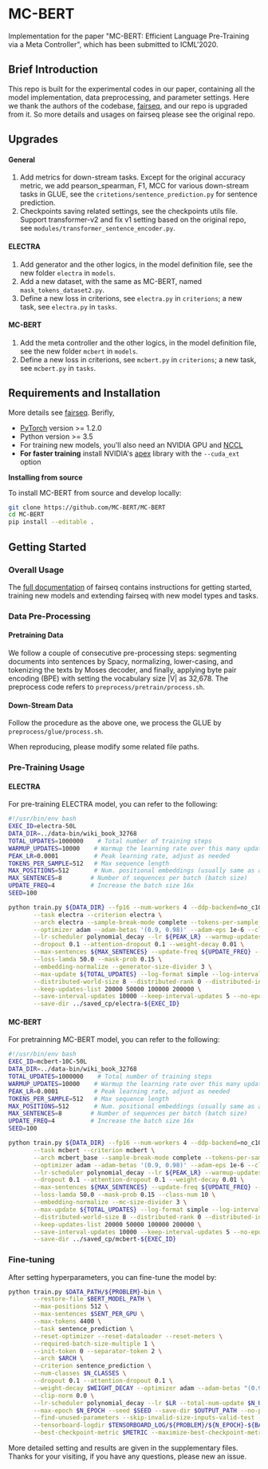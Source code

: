 # MC-BERT

Implementation for the paper "MC-BERT: Efficient Language Pre-Training via a Meta Controller",  which has been submitted to ICML'2020.

## Brief Introduction
This repo is built for the experimental codes in our paper, containing all the model implementation, data preprocessing, and parameter settings. Here we thank the authors of the codebase, [fairseq](https://github.com/pytorch/fairseq), and our repo is upgraded from it. So more details and usages on fairseq please see the original repo.

## Upgrades

#### General
1. Add metrics for down-stream tasks. Except for the original accuracy metric, we add pearson_spearman, F1, MCC for various down-stream tasks in GLUE, see the `critetions/sentence_prediction.py` for sentence prediction.
2. Checkpoints saving related settings, see the checkpoints utils file. Support transformer-v2 and fix v1 setting based on the original repo, see `modules/transformer_sentence_encoder.py`.

#### ELECTRA
1. Add generator and the other logics, in the model definition file, see the new folder `electra` in `models`.
2. Add a new dataset, with the same as MC-BERT, named `mask_tokens_dataset2.py`.
3. Define a new loss in criterions, see `electra.py` in `criterions`; a new task, see `electra.py` in `tasks`.

#### MC-BERT
1. Add the meta controller and the other logics, in the model definition file, see the new folder `mcbert` in `models`.
2. Define a new loss in criterions, see `mcbert.py` in `criterions`;  a new task, see `mcbert.py` in `tasks`.

## Requirements and Installation

More details see [fairseq](https://github.com/pytorch/fairseq). Berifly,

* [PyTorch](http://pytorch.org/) version >= 1.2.0
* Python version >= 3.5
* For training new models, you'll also need an NVIDIA GPU and [NCCL](https://github.com/NVIDIA/nccl)
* **For faster training** install NVIDIA's [apex](https://github.com/NVIDIA/apex) library with the `--cuda_ext` option

**Installing from source**

To install MC-BERT from source and develop locally:
```bash
git clone https://github.com/MC-BERT/MC-BERT
cd MC-BERT
pip install --editable .
```

## Getting Started

### Overall Usage
The [full documentation](https://fairseq.readthedocs.io/) of fairseq contains instructions for getting started, training new models and extending fairseq with new model types and tasks.

### Data Pre-Processing

#### Pretraining Data
We follow a couple of consecutive pre-processing steps: segmenting documents into sentences by Spacy, normalizing, lower-casing, and tokenizing the texts by Moses decoder, and finally, applying byte pair encoding (BPE) with setting the vocabulary size |V| as 32,678. The preprocess code refers to `preprocess/pretrain/process.sh`.

#### Down-Stream Data
Follow the procedure as the above one, we process the GLUE by `preprocess/glue/process.sh`.

When reproducing, please modify some related file paths.

### Pre-Training Usage

#### ELECTRA
For pre-training ELECTRA model, you can refer to the following:
```bash
#!/usr/bin/env bash
EXEC_ID=electra-50L
DATA_DIR=../data-bin/wiki_book_32768
TOTAL_UPDATES=1000000    # Total number of training steps
WARMUP_UPDATES=10000    # Warmup the learning rate over this many updates
PEAK_LR=0.0001          # Peak learning rate, adjust as needed
TOKENS_PER_SAMPLE=512   # Max sequence length
MAX_POSITIONS=512       # Num. positional embeddings (usually same as above)
MAX_SENTENCES=8        # Number of sequences per batch (batch size)
UPDATE_FREQ=4          # Increase the batch size 16x
SEED=100

python train.py ${DATA_DIR} --fp16 --num-workers 4 --ddp-backend=no_c10d \
       --task electra --criterion electra \
       --arch electra --sample-break-mode complete --tokens-per-sample ${TOKENS_PER_SAMPLE} \
       --optimizer adam --adam-betas '(0.9, 0.98)' --adam-eps 1e-6 --clip-norm 0.0 \
       --lr-scheduler polynomial_decay --lr ${PEAK_LR} --warmup-updates ${WARMUP_UPDATES} --total-num-update ${TOTAL_UPDATES} \
       --dropout 0.1 --attention-dropout 0.1 --weight-decay 0.01 \
       --max-sentences ${MAX_SENTENCES} --update-freq ${UPDATE_FREQ} --seed ${SEED} \
       --loss-lamda 50.0 --mask-prob 0.15 \
       --embedding-normalize --generator-size-divider 3 \
       --max-update ${TOTAL_UPDATES} --log-format simple --log-interval 100 --tensorboard-logdir ../tsb_log/electra-${EXEC_ID} \
       --distributed-world-size 8 --distributed-rank 0 --distributed-init-method "tcp://xxx.xxx.xxx.xxx:8080" \
       --keep-updates-list 20000 50000 100000 200000 \
       --save-interval-updates 10000 --keep-interval-updates 5 --no-epoch-checkpoints --skip-invalid-size-inputs-valid-test \
       --save-dir ../saved_cp/electra-${EXEC_ID}
```
#### MC-BERT
For pretrainning MC-BERT model, you can refer to the following:
```bash
#!/usr/bin/env bash
EXEC_ID=mcbert-10C-50L
DATA_DIR=../data-bin/wiki_book_32768
TOTAL_UPDATES=1000000    # Total number of training steps
WARMUP_UPDATES=10000    # Warmup the learning rate over this many updates
PEAK_LR=0.0001          # Peak learning rate, adjust as needed
TOKENS_PER_SAMPLE=512   # Max sequence length
MAX_POSITIONS=512       # Num. positional embeddings (usually same as above)
MAX_SENTENCES=8        # Number of sequences per batch (batch size)
UPDATE_FREQ=4          # Increase the batch size 16x
SEED=100

python train.py ${DATA_DIR} --fp16 --num-workers 4 --ddp-backend=no_c10d \
       --task mcbert --criterion mcbert \
       --arch mcbert_base --sample-break-mode complete --tokens-per-sample ${TOKENS_PER_SAMPLE} \
       --optimizer adam --adam-betas '(0.9, 0.98)' --adam-eps 1e-6 --clip-norm 0.0 \
       --lr-scheduler polynomial_decay --lr ${PEAK_LR} --warmup-updates ${WARMUP_UPDATES} --total-num-update ${TOTAL_UPDATES} \
       --dropout 0.1 --attention-dropout 0.1 --weight-decay 0.01 \
       --max-sentences ${MAX_SENTENCES} --update-freq ${UPDATE_FREQ} --seed ${SEED} \
       --loss-lamda 50.0 --mask-prob 0.15 --class-num 10 \
       --embedding-normalize --mc-size-divider 3 \
       --max-update ${TOTAL_UPDATES} --log-format simple --log-interval 100 --tensorboard-logdir ../tsb_log/mcbert-${EXEC_ID} \
       --distributed-world-size 8 --distributed-rank 0 --distributed-init-method "tcp://xxx.xxx.xxx.xxx:8080" \
       --keep-updates-list 20000 50000 100000 200000 \
       --save-interval-updates 10000 --keep-interval-updates 5 --no-epoch-checkpoints --skip-invalid-size-inputs-valid-test \
       --save-dir ../saved_cp/mcbert-${EXEC_ID}
```

### Fine-tuning
After setting hyperparameters, you can fine-tune the model by:

```bash
python train.py $DATA_PATH/${PROBLEM}-bin \
       --restore-file $BERT_MODEL_PATH \
       --max-positions 512 \
       --max-sentences $SENT_PER_GPU \
       --max-tokens 4400 \
       --task sentence_prediction \
       --reset-optimizer --reset-dataloader --reset-meters \
       --required-batch-size-multiple 1 \
       --init-token 0 --separator-token 2 \
       --arch $ARCH \
       --criterion sentence_prediction \
       --num-classes $N_CLASSES \
       --dropout 0.1 --attention-dropout 0.1 \
       --weight-decay $WEIGHT_DECAY --optimizer adam --adam-betas "(0.9, 0.98)" --adam-eps 1e-06 \
       --clip-norm 0.0 \
       --lr-scheduler polynomial_decay --lr $LR --total-num-update $N_UPDATES --warmup-updates $WARMUP_UPDATES\
       --max-epoch $N_EPOCH --seed $SEED --save-dir $OUTPUT_PATH --no-progress-bar --log-interval 100 --no-epoch-checkpoints --no-last-checkpoints --no-best-checkpoints \
       --find-unused-parameters --skip-invalid-size-inputs-valid-test --truncate-sequence --embedding-normalize \
       --tensorboard-logdir $TENSORBOARD_LOG/${PROBLEM}/${N_EPOCH}-${BATCH_SZ}-${LR}-${WEIGHT_DECAY}-$SEED \
       --best-checkpoint-metric $METRIC --maximize-best-checkpoint-metric
```

More detailed setting and results are given in the supplementary files. Thanks for your visiting, if you have any questions, please new an issue.